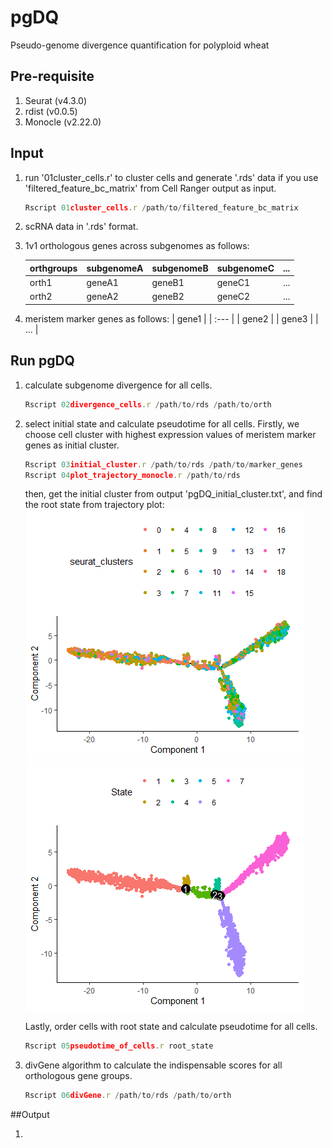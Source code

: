 # pgDQ
 Pseudo-genome divergence quantification for polyploid wheat

## Pre-requisite
1) Seurat (v4.3.0)
2) rdist (v0.0.5)
3) Monocle (v2.22.0)

## Input
1) run '01cluster_cells.r' to cluster cells and generate '.rds' data if you use 'filtered_feature_bc_matrix' from Cell Ranger output as input.
   ```js
   Rscript 01cluster_cells.r /path/to/filtered_feature_bc_matrix
   ```
3) scRNA data in '.rds' format.
4) 1v1 orthologous genes across subgenomes as follows:
   
   | orthgroups | subgenomeA | subgenomeB | subgenomeC | ... |
   | :--------- | :--------- | :--------- | :--------- | :-- |
   | orth1      | geneA1     | geneB1     | geneC1     | ... |
   | orth2      | geneA2     | geneB2     | geneC2     | ... |

5) meristem marker genes as follows:
   | gene1 |
   | :---  |
   | gene2 | 
   | gene3 |
   | ...   |

## Run pgDQ

1) calculate subgenome divergence for all cells.
   ```js
   Rscript 02divergence_cells.r /path/to/rds /path/to/orth
   ```
2) select initial state and calculate pseudotime for all cells.
   Firstly, we choose cell cluster with highest expression values of meristem marker genes as initial cluster.
   ```js
   Rscript 03initial_cluster.r /path/to/rds /path/to/marker_genes
   Rscript 04plot_trajectory_monocle.r /path/to/rds
   ```
   then, get the initial cluster from output 'pgDQ_initial_cluster.txt', and find the root state from trajectory plot:
   ![pic_cluster](https://github.com/MeiyueWang/pgDQ/blob/main/trajectory_colored_by_clusters.png)
   ![pic_state](https://github.com/MeiyueWang/pgDQ/blob/main/trajectory_colored_by_states.png)

   Lastly, order cells with root state and calculate pseudotime for all cells.
   ```js
   Rscript 05pseudotime_of_cells.r root_state
   ```
3) divGene algorithm to calculate the indispensable scores for all orthologous gene groups.
   ```js
   Rscript 06divGene.r /path/to/rds /path/to/orth
   ```

##Output

1) 


   
